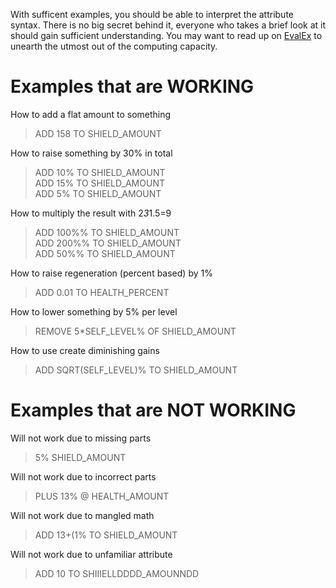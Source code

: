 With sufficent examples, you should be able to interpret the attribute syntax. There is no big secret behind it, everyone who takes a brief look at it should gain sufficient understanding. You may want to read up on [EvalEx](https://github.com/uklimaschewski/EvalEx) to unearth the utmost out of the computing capacity.

# Examples that are WORKING

How to add a flat amount to something
> ADD 158 TO SHIELD_AMOUNT

How to raise something by 30% in total
> ADD 10% TO SHIELD_AMOUNT  
> ADD 15% TO SHIELD_AMOUNT  
> ADD 5% TO SHIELD_AMOUNT  

How to multiply the result with 2*3*1.5=9
> ADD 100%% TO SHIELD_AMOUNT  
> ADD 200%% TO SHIELD_AMOUNT  
> ADD 50%% TO SHIELD_AMOUNT  

How to raise regeneration (percent based) by 1%
> ADD 0.01 TO HEALTH_PERCENT

How to lower something by 5% per level
> REMOVE 5*SELF_LEVEL% OF SHIELD_AMOUNT

How to use create diminishing gains
> ADD SQRT(SELF_LEVEL)% TO SHIELD_AMOUNT

# Examples that are NOT WORKING

Will not work due to missing parts
> 5% SHIELD_AMOUNT

Will not work due to incorrect parts
> PLUS 13% @ HEALTH_AMOUNT

Will not work due to mangled math
> ADD 13+(1% TO SHIELD_AMOUNT

Will not work due to unfamiliar attribute
> ADD 10 TO SHIIIELLDDDD_AMOUNNDD